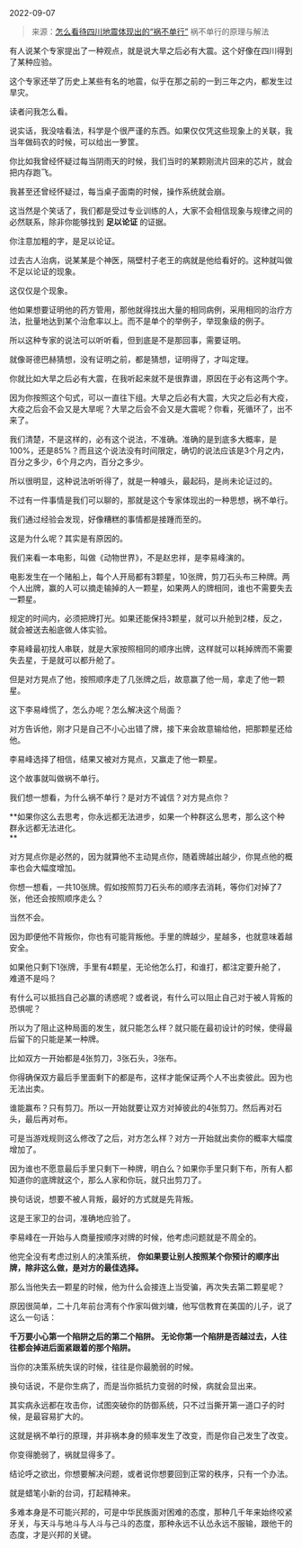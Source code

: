 2022-09-07

> 来源：[怎么看待四川地震体现出的“祸不单行”](http://mp.weixin.qq.com/s?__biz=MzU3NDc5Nzc0NQ==&mid=2247520106&idx=1&sn=2a26e3856ca88c6e62aa4bf902473e0a&chksm=fd2e2db4ca59a4a237f322372821d9a244991f3c027c48425956ea9e3b8777853699d3b4798a&scene=27#wechat_redirect)
> 祸不单行的原理与解法

有人说某个专家提出了一种观点，就是说大旱之后必有大震。这个好像在四川得到了某种应验。  

这个专家还举了历史上某些有名的地震，似乎在那之前的一到三年之内，都发生过旱灾。  

读者问我怎么看。  

说实话，我没啥看法，科学是个很严谨的东西。如果仅仅凭这些现象上的关联，我当年做码农的时候，可以给出一箩筐。  

你比如我曾经怀疑过每当阴雨天的时候，我们当时的某颗刚流片回来的芯片，就会把内存跑飞。  

我甚至还曾经怀疑过，每当桌子面南的时候，操作系统就会崩。  

这当然是个笑话了，我们都是受过专业训练的人，大家不会相信现象与规律之间的必然联系，除非你能够找到 **足以论证** 的证据。  

你注意加粗的字，是足以论证。  

过去古人治病，说某某是个神医，隔壁村子老王的病就是他给看好的。这种就叫做不足以论证的现象。  

这仅仅是个现象。  

他如果想要证明他的药方管用，那他就得找出大量的相同病例，采用相同的治疗方法，批量地达到某个治愈率以上。而不是单个的举例子，举现象级的例子。  

所以这种专家的说法可以听听看，但到底是不是那回事，需要证明。  

就像哥德巴赫猜想，没有证明之前，都是猜想，证明得了，才叫定理。  

你就比如大旱之后必有大震，在我听起来就不是很靠谱，原因在于必有这两个字。

因为你按照这个句式，可以一直往下组。大旱之后必有大震，大灾之后必有大疫，大疫之后会不会又是大旱呢？大旱之后会不会又是大震呢？你看，死循环了，出不来了。

我们清楚，不是这样的，必有这个说法，不准确。准确的是到底多大概率，是100%，还是85%？而且这个说法没有时间限定，确切的说法应该是3个月之内，百分之多少，6个月之内，百分之多少。  

所以很明显，这种说法听听得了，就是一种噱头，最起码，是尚未论证过的。  

不过有一件事情是我们可以聊的，那就是这个专家体现出的一种思想，祸不单行。

我们通过经验会发现，好像糟糕的事情都是接踵而至的。  

这是为什么呢？其实是有原因的。  

我们来看一本电影，叫做《动物世界》，不是赵忠祥，是李易峰演的。

电影发生在一个赌船上，每个人开局都有3颗星，10张牌，剪刀石头布三种牌。两个人出牌，赢的人可以摘走输掉的人一颗星，如果两人的牌相同，谁也不需要失去一颗星。  

规定的时间内，必须把牌打光。如果还能保持3颗星，就可以升舱到2楼，反之，就会被送去船底做人体实验。  

李易峰最初找人串联，就是大家按照相同的顺序出牌，这样就可以耗掉牌而不需要失去星，于是就可以都升舱了。

但是对方晃点了他，按照顺序走了几张牌之后，故意赢了他一局，拿走了他一颗星。

这下李易峰慌了，怎么办呢？怎么解决这个局面？  

对方告诉他，刚才只是自己不小心出错了牌，接下来会故意输给他，把那颗星还给他。

李易峰选择了相信，结果又被对方晃点，又赢走了他一颗星。

这个故事就叫做祸不单行。  

我们想一想看，为什么祸不单行？是对方不诚信？对方晃点你？  

 **如果你这么去思考，你永远都无法进步，如果一个种群这么思考，那么这个种群永远都无法进化。  
**

对方晃点你是必然的，因为就算他不主动晃点你，随着牌越出越少，你晃点他的概率也会大幅度增加。  

你想一想看，一共10张牌。假如按照剪刀石头布的顺序去消耗，等你们对掉了7张，他还会按照顺序走么？  

当然不会。

因为即便他不背叛你，你也有可能背叛他。手里的牌越少，星越多，也就意味着越安全。

如果他只剩下1张牌，手里有4颗星，无论他怎么打，和谁打，都注定要升舱了，难道不是吗？  

有什么可以抵挡自己必赢的诱惑呢？或者说，有什么可以阻止自己对于被人背叛的恐惧呢？  

所以为了阻止这种局面的发生，就只能怎么样？就只能在最初设计的时候，使得最后留下的只能是某一种牌。  

比如双方一开始都是4张剪刀，3张石头，3张布。  

你得确保双方最后手里面剩下的都是布，这样才能保证两个人不出卖彼此。因为也无法出卖。  

谁能赢布？只有剪刀。所以一开始就要让双方对掉彼此的4张剪刀。然后再对石头，最后再对布。

可是当游戏规则这么修改了之后，对方怎么样？对方一开始就出卖你的概率大幅度增加了。  

因为谁也不愿意最后手里只剩下一种牌，明白么？如果你手里只剩下布，所有人都知道你的底牌就这个，那么人家和你玩，就只出剪刀了。  

换句话说，想要不被人背叛，最好的方式就是先背叛。  

这是王家卫的台词，准确地应验了。

李易峰在一开始与人商量按顺序对牌的时候，他考虑问题就是不周全的。  

他完全没有考虑过别人的决策系统， **你如果要让别人按照某个你预计的顺序出牌，除非这么做，是对方的最佳选择。**  

那么当他失去一颗星的时候，他为什么会接连上当受骗，再次失去第二颗星呢？  

原因很简单，二十几年前台湾有个作家叫做刘墉，他写信教育在美国的儿子，说了这么一句话：

 **千万要小心第一个陷阱之后的第二个陷阱。** **无论你第一个陷阱是否越过去，人往往都会掉进后面紧跟着的那个陷阱。**

当你的决策系统失误的时候，往往是你最脆弱的时候。

换句话说，不是你生病了，而是当你抵抗力变弱的时候，病就会显出来。

其实病永远都在攻击你，试图突破你的防御系统，只不过当撕开第一道口子的时候，是最容易扩大的。  

这就是祸不单行的原理，并非祸本身的频率发生了改变，而是你自己发生了改变。  

你变得脆弱了，祸就显得多了。

结论呼之欲出，你想要解决问题，或者说你想要回到正常的秩序，只有一个办法。  

就是蜡笔小新的台词，打起精神来。  

多难本身是不可能兴邦的，可是中华民族面对困难的态度，那种几千年来始终咬紧牙关，与天斗与地斗与人斗与己斗的态度，那种永远不认怂永远不服输，跟他干的态度，才是兴邦的关键。


